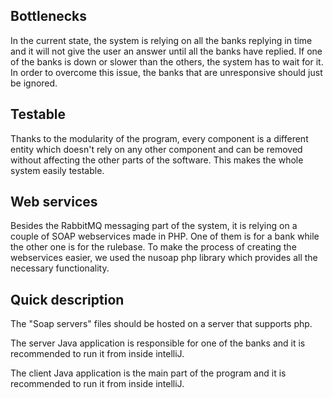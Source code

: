 ##  Bottlenecks
In the current state, the system is relying on all the banks replying in time and it will not give the user an answer until all the banks have replied. If one of the banks is down or slower than the others, the system has to wait for it. In order to overcome this issue, the banks that are unresponsive should just be ignored.

## Testable
Thanks to the modularity of the program, every component is a different entity which doesn't rely on any other component and can be removed without affecting the other parts of the software. This makes the whole system easily testable.

## Web services
Besides the RabbitMQ messaging part of the system, it is relying on a couple of SOAP webservices made in PHP. One of them is for a bank while the other one is for the rulebase. To make the process of creating the webservices easier, we used the nusoap php library which provides all the necessary functionality.

## Quick description
The "Soap servers" files should be hosted on a server that supports php.

The server Java application is responsible for one of the banks and it is recommended to run it from inside intelliJ.

The client Java application is the main part of the program and it is recommended to run it from inside intelliJ.